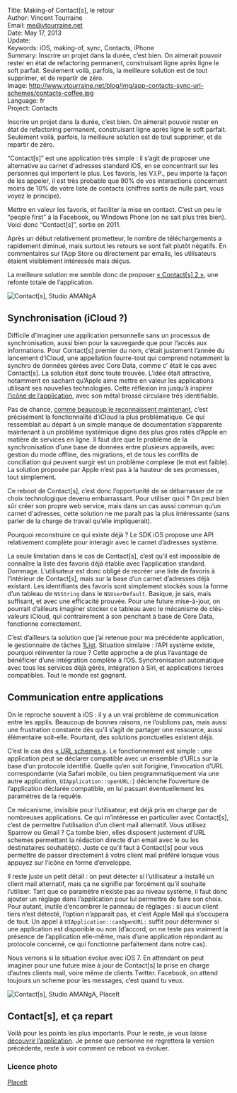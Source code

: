 Title:    Making-of Contact[s], le retour  
Author:   Vincent Tourraine  
Email:    me@vtourraine.net  
Date:     May 17, 2013  
Update:   
Keywords: iOS, making-of, sync, Contacts, iPhone  
Summary:  Inscrire un projet dans la durée, c’est bien. On aimerait pouvoir rester en état de refactoring permanent, construisant ligne après ligne le soft parfait. Seulement voilà, parfois, la meilleure solution est de tout supprimer, et de repartir de zéro.  
Image:    http://www.vtourraine.net/blog/img/app-contacts-sync-url-schemes/contacts-coffee.jpg  
Language: fr  
Project:  Contacts

Inscrire un projet dans la durée, c’est bien. On aimerait pouvoir rester en état de refactoring permanent, construisant ligne après ligne le soft parfait. Seulement voilà, parfois, la meilleure solution est de tout supprimer, et de repartir de zéro.

“Contact[s]” est une application très simple : il s’agit de proposer une alternative au carnet d'adresses standard iOS, en se concentrant sur les personnes qui importent le plus. Les favoris, les V.I.P., peu importe la façon de les appeler, il est très probable que 90% de vos interactions concernent moins de 10% de votre liste de contacts (chiffres sortis de nulle part, vous voyez le principe).

Mettre en valeur les favoris, et faciliter la mise en contact. C’est un peu le “people first” à la Facebook, ou Windows Phone (on ne sait plus très bien). Voici donc “Contact[s]”, sortie en 2011.

Après un début relativement prometteur, le nombre de téléchargements a rapidement diminué, mais surtout les retours se sont fait plutôt négatifs. En commentaires sur l’App Store ou directement par emails, les utilisateurs étaient visiblement intéressés mais déçus.

La meilleure solution me semble donc de proposer [« Contact[s] 2 »][Contacts], une refonte totale de l’application.

![Contact[s], Studio AMANgA][Contacts Wood]


## Synchronisation (iCloud ?)

Difficile d’imaginer une application personnelle sans un processus de synchronisation, aussi bien pour la sauvegarde que pour l’accès aux informations. Pour Contact[s] premier du nom, c’était justement l’année du lancement d’iCloud, une appellation fourre-tout qui comprend notamment la synchro de données gérées avec Core Data, comme c’	était le cas avec Contact[s]. La solution était donc toute trouvée. L’idée était attractive, notamment en sachant qu’Apple aime mettre en valeur les applications utilisant ses nouvelles technologies. Cette réflexion ira jusqu’à inspirer [l’icône de l’application][Tweet icone], avec son métal brossé circulaire très identifiable.

Pas de chance, [comme beaucoup le reconnaissent maintenant][The Verge iCloud], c’est précisément la fonctionnalité d’iCloud la plus problématique. Ce qui ressemblait au départ à un simple manque de documentation s’apparente maintenant à un problème systémique digne des plus gros ratés d’Apple en matière de services en ligne. Il faut dire que le problème de la synchronisation d’une base de données entre plusieurs appareils, avec gestion du mode offline, des migrations, et de tous les conflits de conciliation qui peuvent surgir est un problème complexe (le mot est faible). La solution proposée par Apple n’est pas à la hauteur de ses promesses, tout simplement.

Ce reboot de Contact[s], c’est donc l’opportunité de se débarrasser de ce choix technologique devenu embarrassant. Pour utiliser quoi ? On peut bien sûr créer son propre web service, mais dans un cas aussi commun qu’un carnet d'adresses, cette solution ne me paraît pas la plus intéressante (sans parler de la charge de travail qu’elle impliquerait).

Pourquoi reconstruire ce qui existe déjà ? Le SDK iOS propose une API relativement complète pour interagir avec le carnet d’adresses système.

La seule limitation dans le cas de Contact[s], c’est qu’il est impossible de connaître la liste des favoris déjà établie avec l’application standard. Dommage. L’utilisateur est donc obligé de recréer une liste de favoris à l’intérieur de Contact[s], mais sur la base d’un carnet d’adresses déjà existant. Les identifiants des favoris sont simplement stockés sous la forme d’un tableau de `NSString` dans le `NSUserDefault`. Basique, je sais, mais suffisant, et avec une efficacité prouvée. Pour une future mise-à-jour, on pourrait d’ailleurs imaginer stocker ce tableau avec le mécanisme de clés-valeurs iCloud, qui contrairement à son penchant à base de Core Data, fonctionne correctement.

C’est d’ailleurs la solution que j’ai retenue pour ma précédente application, le gestionnaire de tâches [1List][]. Situation similaire : l’API système existe, pourquoi réinventer la roue ? Cette approche a de plus l’avantage de bénéficier d’une intégration complète à l’OS. Synchronisation automatique avec tous les services déjà gérés, intégration à Siri, et applications tierces compatibles. Tout le monde est gagnant.


## Communication entre applications

On le reproche souvent à iOS : il y a un vrai problème de communication entre les applis. Beaucoup de bonnes raisons, ne l’oublions pas, mais aussi une frustration constante dès qu’il s’agit de partager une ressource, aussi élémentaire soit-elle. Pourtant, des solutions ponctuelles existent déjà.

C’est le cas des [« URL schemes »][URL Scheme]. Le fonctionnement est simple : une application peut se déclarer compatible avec un ensemble d’URLs sur la base d’un protocole identifié. Quelle qu’en soit l’origine, l’invocation d’URL correspondante (via Safari mobile, ou bien programmatiquement via une autre application, `UIApplication::openURL:`) déclenche l’ouverture de l’application déclarée compatible, en lui passant éventuellement les paramètres de la requête.

Ce mécanisme, invisible pour l’utilisateur, est déjà pris en charge par de nombreuses applications. Ce qui m’intéresse en particulier avec Contact[s], c’est de permettre l’utilisation d’un client mail alternatif. Vous utilisez Sparrow ou Gmail ? Ça tombe bien, elles disposent justement d’URL schemes permettant la rédaction directe d’un email avec le ou les destinataires souhaité(s). Juste ce qu’il faut à Contact[s] pour vous permettre de passer directement à votre client mail préféré lorsque vous appuyez sur l’icône en forme d’enveloppe.

Il reste juste un petit détail : on peut détecter si l’utilisateur a installé un client mail alternatif, mais ça ne signifie par forcément qu’il souhaite l’utiliser. Tant que ce paramètre n’existe pas au niveau système, il faut donc ajouter un réglage dans l’application pour lui permettre de faire son choix. Pour autant, inutile d’encombrer le panneau de réglages : si aucun client tiers n’est détecté, l’option n’apparaît pas, et c’est Apple Mail qui s’occupera de tout. Un appel à `UIApplication::canOpenURL:` suffit pour déterminer si une application est disponible ou non (d’accord, on ne teste pas vraiment la présence de l’application elle-même, mais d’une application répondant au protocole concerné, ce qui fonctionne parfaitement dans notre cas).

Nous verrons si la situation évolue avec iOS 7. En attendant on peut imaginer pour une future mise à jour de Contact[s] la prise en charge d’autres clients mail, voire même de clients Twitter. Facebook, on attend toujours un scheme pour les messages, c’est quand tu veux.

![Contact[s], Studio AMANgA, PlaceIt][Contacts Coffee]


## Contact[s], et ça repart

Voilà pour les points les plus importants. Pour le reste, je vous laisse [découvrir l’application][Contacts]. Je pense que personne ne regrettera la version précédente, reste à voir comment ce reboot va évoluer.


### Licence photo

[PlaceIt](http://placeit.breezi.com/)

[Contacts Wood]:   http://www.vtourraine.net/blog/img/app-contacts-sync-url-schemes/contacts-wood.png
[Contacts Coffee]: http://www.vtourraine.net/blog/img/app-contacts-sync-url-schemes/contacts-coffee.jpg

[Contacts]:         http://www.studioamanga.com/contacts
[Tweet icone]:      https://twitter.com/StudioAMANgA/status/130426884843507713
[The Verge iCloud]: http://www.theverge.com/2013/3/26/4148628/why-doesnt-icloud-just-work
[1List]:            http://www.studioamanga.com/onelist
[URL Scheme]:       http://developer.apple.com/library/ios/#featuredarticles/iPhoneURLScheme_Reference/Introduction/Introduction.html
